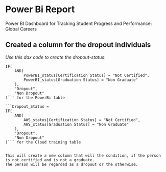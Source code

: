 # Power Bi Report
Power BI Dashboard for Tracking Student Progress and Performance: Global
Careers


## Created a column for the dropout individuals 
_Use this dax code to create the dropout-status_: 
```Dropout_Status = 
IF(
    AND(
        PowerBI_status[Certification Status] = "Not Certified", 
        PowerBI_status[Graduation Status] = "Non Graduate"
    ), 
    "Dropout", 
    "Non Dropout"
)``` for the PowerBi table

```Dropout_Status = 
IF(
    AND(
        AWS_status[Certification Status] = "Not Certified", 
        AWS_status[Graduation Status] = "Non Graduate"
    ), 
    "Dropout", 
    "Non Dropout"
)``` for the Cloud training table
 

This will create a new column that will the condition, if the person is not certified and is not a graduate.
The person will be regarded as a dropout or the otherwise.

